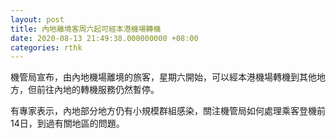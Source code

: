 ```yaml
---
layout: post
title: 內地離境客周六起可經本港機場轉機
date: 2020-08-13 21:49:38.000000000 +08:00
categories: rthk
---
```


機管局宣布，由內地機場離境的旅客，星期六開始，可以經本港機場轉機到其他地方，但前往內地的轉機服務仍然暫停。

有專家表示，內地部分地方仍有小規模群組感染，關注機管局如何處理乘客登機前14日，到過有關地區的問題。
